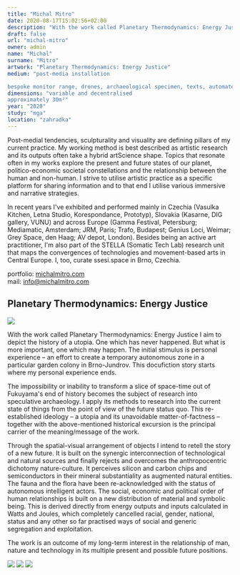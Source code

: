 ```yaml
---
title: "Michal Mitro"
date: 2020-08-17T15:02:56+02:00
description: "With the work called Planetary Thermodynamics: Energy Justice I aim to depict the history of a utopia. One which has never happened. But what is more important, one which may happen."
draft: false
url: "michal-mitro"
owner: admin
name: "Michal"
surname: "Mitro"
artwork: "Planetary Thermodynamics: Energy Justice"
medium: "post-media installation

bespoke monitor range, drones, archaeological specimen, texts, automated gardening system, greenhouse, polycarbonate light wall"
dimensions: "variable and decentralised
approximately 30m²"
year: "2020"
study: "mga"
location: "zahradka"
---
```


Post-medial tendencies, sculpturality and visuality are defining pillars of my current practice. My working method is best described as artistic research and its outputs often take a hybrid artScience shape. Topics that resonate often in my works explore the present and future states of our planet, politico-economic societal constellations and the relationship between the human and non-human. I strive to utilise artistic practice as a specific platform for sharing information and to that end I utilise various immersive and narrative strategies. 

 
In recent years I've exhibited and performed mainly in Czechia (Vasulka Kitchen, Letna Studio, Korespondance, Prototyp), Slovakia (Kasarne, DIG gallery, VUNU) and across Europe (Gamma Festival, Petersburg; Mediamatic, Amsterdam; JRM, Paris; Trafo, Budapest; Genius Loci, Weimar; Grey Space, den Haag; AV depot, London). Besides being an active art practitioner, I'm also part of the STELLA (Somatic Tech Lab) research unit that maps the convergences of technologies and movement-based arts in Central Europe. I, too, curate ssesi.space in Brno, Czechia.

portfolio: [michalmitro.com](https://www.michalmitro.com)  
mail: info@michalmitro.com

## Planetary Thermodynamics: Energy Justice

![](/2020/mitro/1.jpg)

With the work called Planetary Thermodynamics: Energy Justice I aim to depict the history of a utopia. One which has never happened. But what is more important, one which may happen. The initial stimulus is personal experience – an effort to create a temporary autonomous zone in a particular garden colony in Brno-Jundrov. This docufiction story starts where my personal experience ends. 

The impossibility or inability to transform a slice of space-time out of Fukuyama's end of history becomes the subject of research into speculative archaeology. I apply its methods to research into the current state of things from the point of view of the future status quo. This re-established ideology – a utopia and its unavoidable matter-of-factness – together with the above-mentioned historical excursion is the principal carrier of the meaning/message of the work. 

Through the spatial-visual arrangement of objects I intend to retell the story of a new future. It is built on the synergic interconnection of technological and natural sources and finally rejects and overcomes the anthropocentric dichotomy nature-culture. It perceives silicon and carbon chips and semiconductors in their mineral substantiality as augmented natural entities. The fauna and the flora have been re-acknowledged with the status of autonomous intelligent actors. The social, economic and political order of human relationships is built on a new distribution of material and symbolic being. This is derived directly from energy outputs and inputs calculated in Watts and Joules, which completely cancelled racial, gender, national, status and any other so far practised ways of social and generic segregation and exploitation. 

The work is an outcome of my long-term interest in the relationship of man, nature and technology in its multiple present and possible future positions.

![](/2020/mitro/2.jpg)
![](/2020/mitro/3.jpg)
![](/2020/mitro/4.jpg)
